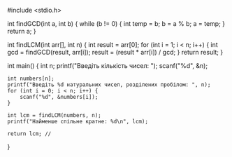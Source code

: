 #include <stdio.h>

int findGCD(int a, int b) {
    while (b != 0) {
        int temp = b;
        b = a % b;
        a = temp;
    }
    return a;
}

int findLCM(int arr[], int n) {
    int result = arr[0];
    for (int i = 1; i < n; i++) {
        int gcd = findGCD(result, arr[i]);
        result = (result * arr[i]) / gcd;
    }
    return result;
}

int main() {
    int n;
    printf("Введіть кількість чисел: ");
    scanf("%d", &n);

    int numbers[n];
    printf("Введіть %d натуральних чисел, розділених пробілом: ", n);
    for (int i = 0; i < n; i++) {
        scanf("%d", &numbers[i]);
    }

    int lcm = findLCM(numbers, n);
    printf("Найменше спільне кратне: %d\n", lcm);

    return lcm; // 
}
